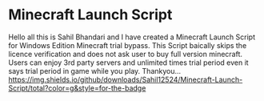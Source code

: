 # Minecraft Launch Script
Hello all this is Sahil Bhandari and I have created a Minecraft Launch Script for Windows Edition Minecraft trial bypass.
This Script baically skips the licence verification and does not ask user to buy full version minecraft.
Users can enjoy 3rd party servers and unlimited times trial period even it says trial period in game while you play.
Thankyou...
https://img.shields.io/github/downloads/Sahil12524/Minecraft-Launch-Script/total?color=g&style=for-the-badge
